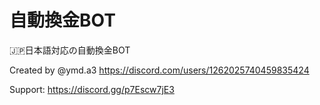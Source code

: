 # 自動換金BOT


🇯🇵日本語対応の自動換金BOT


Created by @ymd.a3 https://discord.com/users/1262025740459835424


Support: https://discord.gg/p7Escw7jE3
